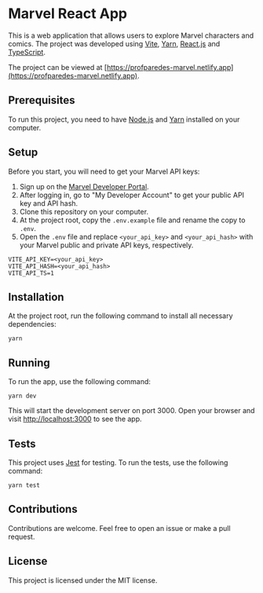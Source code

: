 # Marvel React App

This is a web application that allows users to explore Marvel characters and comics. The project was developed using [Vite](https://vitejs.dev/), [Yarn](https://yarnpkg.com/), [React.js](https://reactjs.org/) and [TypeScript](https://www.typescriptlang.org/).

The project can be viewed at [https://profparedes-marvel.netlify.app](https://profparedes-marvel.netlify.app).

## Prerequisites

To run this project, you need to have [Node.js](https://nodejs.org/en/) and [Yarn](https://yarnpkg.com/) installed on your computer.

## Setup

Before you start, you will need to get your Marvel API keys:

1. Sign up on the [Marvel Developer Portal](https://developer.marvel.com/).
2. After logging in, go to "My Developer Account" to get your public API key and API hash.
3. Clone this repository on your computer.
4. At the project root, copy the `.env.example` file and rename the copy to `.env`.
5. Open the `.env` file and replace `<your_api_key>` and `<your_api_hash>` with your Marvel public and private API keys, respectively.

```
VITE_API_KEY=<your_api_key>
VITE_API_HASH=<your_api_hash>
VITE_API_TS=1
```

## Installation

At the project root, run the following command to install all necessary dependencies:

```
yarn
```

## Running

To run the app, use the following command:

```
yarn dev
```

This will start the development server on port 3000. Open your browser and visit [http://localhost:3000](http://localhost:3000) to see the app.

## Tests

This project uses [Jest](https://jestjs.io/) for testing. To run the tests, use the following command:

```
yarn test
```

## Contributions

Contributions are welcome. Feel free to open an issue or make a pull request.

## License

This project is licensed under the MIT license.